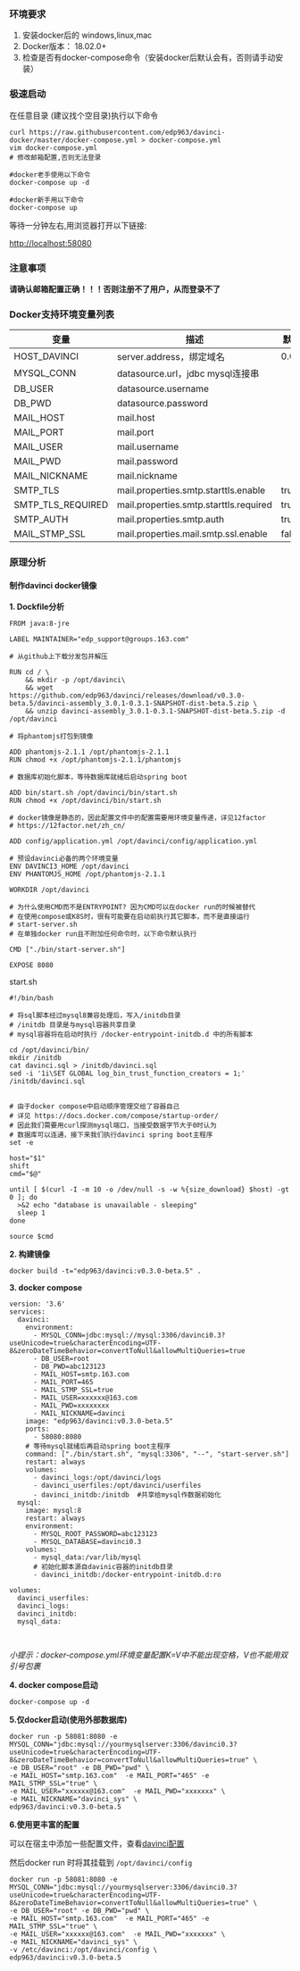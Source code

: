 ### 环境要求

1. 安装docker后的 windows,linux,mac
2. Docker版本： 18.02.0+
3. 检查是否有docker-compose命令（安装docker后默认会有，否则请手动安装）

### 极速启动

在任意目录 (建议找个空目录)执行以下命令  

```
curl https://raw.githubusercontent.com/edp963/davinci-docker/master/docker-compose.yml > docker-compose.yml
vim docker-compose.yml
# 修改邮箱配置,否则无法登录

#docker老手使用以下命令
docker-compose up -d 

#docker新手用以下命令
docker-compose up
```
等待一分钟左右,用浏览器打开以下链接: 

[http://localhost:58080](http://localhost:58080)

### 注意事项

**请确认邮箱配置正确！！！否则注册不了用户，从而登录不了**


### Docker支持环境变量列表

变量|描述|默认值
-|-|-
HOST_DAVINCI|server.address，绑定域名|0.0.0.0
MYSQL_CONN|datasource.url，jdbc mysql连接串|
DB_USER|datasource.username|
DB_PWD|datasource.password|
MAIL_HOST|mail.host
MAIL_PORT|mail.port
MAIL_USER|mail.username
MAIL_PWD|mail.password
MAIL_NICKNAME|mail.nickname
SMTP_TLS|mail.properties.smtp.starttls.enable|true
SMTP_TLS_REQUIRED|mail.properties.smtp.starttls.required|true
SMTP_AUTH|mail.properties.smtp.auth|true
MAIL_STMP_SSL|mail.properties.mail.smtp.ssl.enable|false

### 原理分析

#### 制作davinci docker镜像

**1. Dockfile分析**
```
FROM java:8-jre

LABEL MAINTAINER="edp_support@groups.163.com"

# 从github上下载分发包并解压

RUN cd / \
	&& mkdir -p /opt/davinci\
	&& wget https://github.com/edp963/davinci/releases/download/v0.3.0-beta.5/davinci-assembly_3.0.1-0.3.1-SNAPSHOT-dist-beta.5.zip \
	&& unzip davinci-assembly_3.0.1-0.3.1-SNAPSHOT-dist-beta.5.zip -d /opt/davinci

# 将phantomjs打包到镜像

ADD phantomjs-2.1.1 /opt/phantomjs-2.1.1
RUN chmod +x /opt/phantomjs-2.1.1/phantomjs

# 数据库初始化脚本，等待数据库就绪后启动spring boot

ADD bin/start.sh /opt/davinci/bin/start.sh
RUN chmod +x /opt/davinci/bin/start.sh

# docker镜像是静态的，因此配置文件中的配置需要用环境变量传递，详见12factor
# https://12factor.net/zh_cn/

ADD config/application.yml /opt/davinci/config/application.yml

# 预设davinci必备的两个环境变量
ENV DAVINCI3_HOME /opt/davinci
ENV PHANTOMJS_HOME /opt/phantomjs-2.1.1

WORKDIR /opt/davinci

# 为什么使用CMD而不是ENTRYPOINT? 因为CMD可以在docker run的时候被替代
# 在使用compose或K8S时，很有可能要在启动前执行其它脚本，而不是直接运行
# start-server.sh
# 在单独docker run且不附加任何命令时，以下命令默认执行

CMD ["./bin/start-server.sh"]

EXPOSE 8080
```

start.sh

```shell
#!/bin/bash

# 将sql脚本经过mysql8兼容处理后，写入/initdb目录
# /initdb 目录是与mysql容器共享目录
# mysql容器将在启动时执行 /docker-entrypoint-initdb.d 中的所有脚本

cd /opt/davinci/bin/
mkdir /initdb
cat davinci.sql > /initdb/davinci.sql
sed -i '1i\SET GLOBAL log_bin_trust_function_creators = 1;' /initdb/davinci.sql


# 由于docker compose中启动顺序管理交给了容器自己
# 详见 https://docs.docker.com/compose/startup-order/
# 因此我们需要用curl探测mysql端口，当接受数据字节大于0时认为
# 数据库可以连通，接下来我们执行davinci spring boot主程序
set -e

host="$1"
shift
cmd="$@"

until [ $(curl -I -m 10 -o /dev/null -s -w %{size_download} $host) -gt 0 ]; do
  >&2 echo "database is unavailable - sleeping"
  sleep 1
done

source $cmd
```

**2. 构建镜像**

```
docker build -t="edp963/davinci:v0.3.0-beta.5" .
```

**3. docker compose**

```
version: '3.6'
services:
  davinci:
    environment:
      - MYSQL_CONN=jdbc:mysql://mysql:3306/davinci0.3?useUnicode=true&characterEncoding=UTF-8&zeroDateTimeBehavior=convertToNull&allowMultiQueries=true
      - DB_USER=root
      - DB_PWD=abc123123
      - MAIL_HOST=smtp.163.com
      - MAIL_PORT=465
      - MAIL_STMP_SSL=true
      - MAIL_USER=xxxxxx@163.com
      - MAIL_PWD=xxxxxxxx
      - MAIL_NICKNAME=davinci
    image: "edp963/davinci:v0.3.0-beta.5"
    ports:
      - 58080:8080
    # 等待mysql就绪后再启动spring boot主程序
    command: ["./bin/start.sh", "mysql:3306", "--", "start-server.sh"]
    restart: always
    volumes:
      - davinci_logs:/opt/davinci/logs
      - davinci_userfiles:/opt/davinci/userfiles
      - davinci_initdb:/initdb  #共享给mysql作数据初始化
  mysql:
    image: mysql:8
    restart: always
    environment:
      - MYSQL_ROOT_PASSWORD=abc123123
      - MYSQL_DATABASE=davinci0.3
    volumes:
      - mysql_data:/var/lib/mysql
      # 初始化脚本源自davinic容器的initdb目录
      - davinci_initdb:/docker-entrypoint-initdb.d:ro   

volumes:
  davinci_userfiles:
  davinci_logs:
  davinci_initdb:
  mysql_data:

    
```

*小提示：docker-compose.yml环境变量配置K=V中不能出现空格，V也不能用双引号包裹*

**4. docker compose启动**

```
docker-compose up -d 
```

**5.仅docker启动(使用外部数据库)**

```
docker run -p 58081:8080 -e MYSQL_CONN="jdbc:mysql://yourmysqlserver:3306/davinci0.3?useUnicode=true&characterEncoding=UTF-8&zeroDateTimeBehavior=convertToNull&allowMultiQueries=true" \
-e DB_USER="root" -e DB_PWD="pwd" \
-e MAIL_HOST="smtp.163.com"  -e MAIL_PORT="465" -e MAIL_STMP_SSL="true" \
-e MAIL_USER="xxxxxx@163.com"  -e MAIL_PWD="xxxxxxx" \
-e MAIL_NICKNAME="davinci_sys" \
edp963/davinci:v0.3.0-beta.5
```

**6.使用更丰富的配置**

可以在宿主中添加一些配置文件，查看[davinci配置](https://github.com/edp963/davinci/tree/master/config)

然后docker run 时将其挂载到 `/opt/davinci/config` 

```
docker run -p 58081:8080 -e MYSQL_CONN="jdbc:mysql://yourmysqlserver:3306/davinci0.3?useUnicode=true&characterEncoding=UTF-8&zeroDateTimeBehavior=convertToNull&allowMultiQueries=true" \
-e DB_USER="root" -e DB_PWD="pwd" \
-e MAIL_HOST="smtp.163.com"  -e MAIL_PORT="465" -e MAIL_STMP_SSL="true" \
-e MAIL_USER="xxxxxx@163.com"  -e MAIL_PWD="xxxxxxx" \
-e MAIL_NICKNAME="davinci_sys" \
-v /etc/davinci:/opt/davinci/config \
edp963/davinci:v0.3.0-beta.5
```
